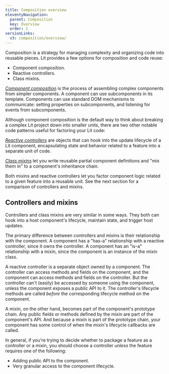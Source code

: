 ```yaml
---
title: Composition overview
eleventyNavigation:
  parent: Composition
  key: Overview
  order: 1
versionLinks:
  v3: composition/overview/
---
```


Composition is a strategy for managing complexity and organizing code into reusable pieces. Lit provides a few options for composition and code reuse:

*   Component composition.
*   Reactive controllers.
*   Class mixins.

[_Component composition_](/docs/v2/composition/component-composition/) is the process of assembling complex components from simpler components. A component can use subcomponents in its template. Components can use standard DOM mechanisms to communicate: setting properties on subcomponents, and listening for events from subcomponents.

Although component composition is the default way to think about breaking a complex Lit project down into smaller units, there are two other notable code patterns useful for factoring your Lit code:

[_Reactive controllers_](/docs/v2/composition/controllers/) are objects that can hook into the update lifecycle of a Lit component, encapsulating state and behavior related to a feature into a separate unit of code.

[_Class mixins_](/docs/v2/composition/mixins/) let you write reusable partial component definitions and "mix them in" to a component's inheritance chain.

Both mixins and reactive controllers let you factor component logic related to a given feature into a reusable unit. See the next section for a comparison of controllers and mixins.

## Controllers and mixins

Controllers and class mixins are very similar in some ways. They both can hook into a host component's lifecycle, maintain state, and trigger host updates.

The primary difference between controllers and mixins is their relationship with the component. A component has a "has-a" relationship with a reactive controller, since it owns the controller. A component has an "is-a" relationship with a mixin, since the component is an instance of the mixin class.

A reactive controller is a separate object owned by a component. The controller can access methods and fields on the component, and the component can access methods and fields on the controller. But the controller can't (easily) be accessed by someone using the component, unless the component exposes a public API to it. The controller's lifecycle methods are called _before_ the corresponding lifecycle method on the component.

A mixin, on the other hand, becomes part of the component's prototype chain. Any public fields or methods defined by the mixin are part of the component's API. And because a mixin is part of the prototype chain, your component has some control of when the mixin's lifecycle callbacks are called.

In general, if you're trying to decide whether to package a feature as a controller or a mixin, you should choose a controller _unless_ the feature requires one of the following:

*   Adding public API to the component.
*   Very granular access to the component lifecycle.
